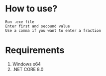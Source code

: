 # How to use?

`Run .exe file`\
`Enter first and secound value`\
`Use a comma if you want to enter a fraction`

# Requirements

1. Windows x64
2. .NET CORE 8.0
